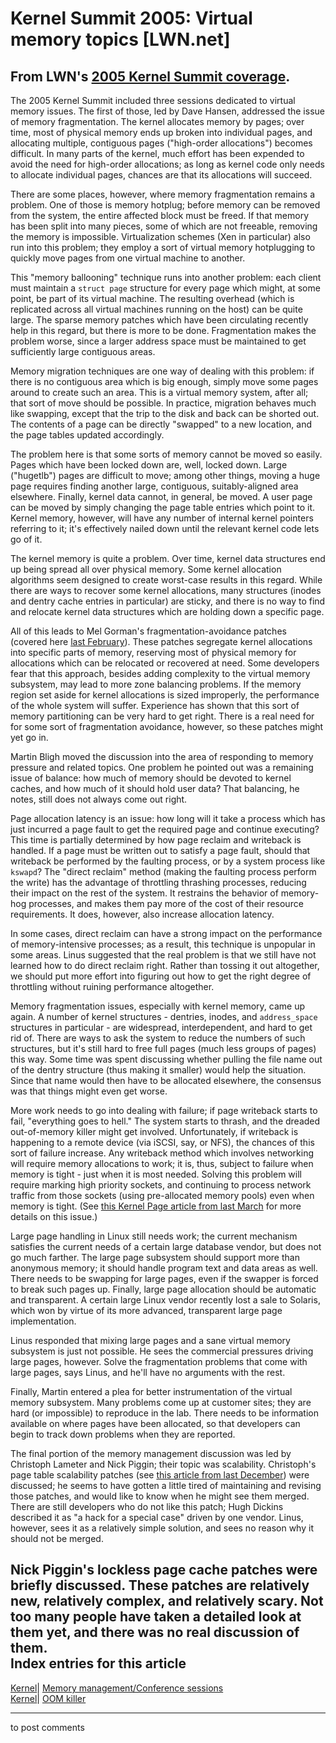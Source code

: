 # Kernel Summit 2005: Virtual memory topics [LWN.net]

From LWN's [2005 Kernel Summit coverage](/Articles/KernelSummit2005/).   
---  
The 2005 Kernel Summit included three sessions dedicated to virtual memory issues. The first of those, led by Dave Hansen, addressed the issue of memory fragmentation. The kernel allocates memory by pages; over time, most of physical memory ends up broken into individual pages, and allocating multiple, contiguous pages ("high-order allocations") becomes difficult. In many parts of the kernel, much effort has been expended to avoid the need for high-order allocations; as long as kernel code only needs to allocate individual pages, chances are that its allocations will succeed. 

There are some places, however, where memory fragmentation remains a problem. One of those is memory hotplug; before memory can be removed from the system, the entire affected block must be freed. If that memory has been split into many pieces, some of which are not freeable, removing the memory is impossible. Virtualization schemes (Xen in particular) also run into this problem; they employ a sort of virtual memory hotplugging to quickly move pages from one virtual machine to another. 

This "memory ballooning" technique runs into another problem: each client must maintain a `struct page` structure for every page which might, at some point, be part of its virtual machine. The resulting overhead (which is replicated across all virtual machines running on the host) can be quite large. The sparse memory patches which have been circulating recently help in this regard, but there is more to be done. Fragmentation makes the problem worse, since a larger address space must be maintained to get sufficiently large contiguous areas. 

Memory migration techniques are one way of dealing with this problem: if there is no contiguous area which is big enough, simply move some pages around to create such an area. This is a virtual memory system, after all; that sort of move should be possible. In practice, migration behaves much like swapping, except that the trip to the disk and back can be shorted out. The contents of a page can be directly "swapped" to a new location, and the page tables updated accordingly. 

The problem here is that some sorts of memory cannot be moved so easily. Pages which have been locked down are, well, locked down. Large ("hugetlb") pages are difficult to move; among other things, moving a huge page requires finding another large, contiguous, suitably-aligned area elsewhere. Finally, kernel data cannot, in general, be moved. A user page can be moved by simply changing the page table entries which point to it. Kernel memory, however, will have any number of internal kernel pointers referring to it; it's effectively nailed down until the relevant kernel code lets go of it. 

The kernel memory is quite a problem. Over time, kernel data structures end up being spread all over physical memory. Some kernel allocation algorithms seem designed to create worst-case results in this regard. While there are ways to recover some kernel allocations, many structures (inodes and dentry cache entries in particular) are sticky, and there is no way to find and relocate kernel data structures which are holding down a specific page. 

All of this leads to Mel Gorman's fragmentation-avoidance patches (covered here [last February](http://lwn.net/Articles/121618/)). These patches segregate kernel allocations into specific parts of memory, reserving most of physical memory for allocations which can be relocated or recovered at need. Some developers fear that this approach, besides adding complexity to the virtual memory subsystem, may lead to more zone balancing problems. If the memory region set aside for kernel allocations is sized improperly, the performance of the whole system will suffer. Experience has shown that this sort of memory partitioning can be very hard to get right. There is a real need for for some sort of fragmentation avoidance, however, so these patches might yet go in. 

Martin Bligh moved the discussion into the area of responding to memory pressure and related topics. One problem he pointed out was a remaining issue of balance: how much of memory should be devoted to kernel caches, and how much of it should hold user data? That balancing, he notes, still does not always come out right. 

Page allocation latency is an issue: how long will it take a process which has just incurred a page fault to get the required page and continue executing? This time is partially determined by how page reclaim and writeback is handled. If a page must be written out to satisfy a page fault, should that writeback be performed by the faulting process, or by a system process like `kswapd`? The "direct reclaim" method (making the faulting process perform the write) has the advantage of throttling thrashing processes, reducing their impact on the rest of the system. It restrains the behavior of memory-hog processes, and makes them pay more of the cost of their resource requirements. It does, however, also increase allocation latency. 

In some cases, direct reclaim can have a strong impact on the performance of memory-intensive processes; as a result, this technique is unpopular in some areas. Linus suggested that the real problem is that we still have not learned how to do direct reclaim right. Rather than tossing it out altogether, we should put more effort into figuring out how to get the right degree of throttling without ruining performance altogether. 

Memory fragmentation issues, especially with kernel memory, came up again. A number of kernel structures - dentries, inodes, and `address_space` structures in particular - are widespread, interdependent, and hard to get rid of. There are ways to ask the system to reduce the numbers of such structures, but it's still hard to free full pages (much less groups of pages) this way. Some time was spent discussing whether pulling the file name out of the dentry structure (thus making it smaller) would help the situation. Since that name would then have to be allocated elsewhere, the consensus was that things might even get worse. 

More work needs to go into dealing with failure; if page writeback starts to fail, "everything goes to hell." The system starts to thrash, and the dreaded out-of-memory killer might get involved. Unfortunately, if writeback is happening to a remote device (via iSCSI, say, or NFS), the chances of this sort of failure increase. Any writeback method which involves networking will require memory allocations to work; it is, thus, subject to failure when memory is tight - just when it is most needed. Solving this problem will require marking high priority sockets, and continuing to process network traffic from those sockets (using pre-allocated memory pools) even when memory is tight. (See [this Kernel Page article from last March](http://lwn.net/Articles/129703/) for more details on this issue.) 

Large page handling in Linux still needs work; the current mechanism satisfies the current needs of a certain large database vendor, but does not go much farther. The large page subsystem should support more than anonymous memory; it should handle program text and data areas as well. There needs to be swapping for large pages, even if the swapper is forced to break such pages up. Finally, large page allocation should be automatic and transparent. A certain large Linux vendor recently lost a sale to Solaris, which won by virtue of its more advanced, transparent large page implementation. 

Linus responded that mixing large pages and a sane virtual memory subsystem is just not possible. He sees the commercial pressures driving large pages, however. Solve the fragmentation problems that come with large pages, says Linus, and he'll have no arguments with the rest. 

Finally, Martin entered a plea for better instrumentation of the virtual memory subsystem. Many problems come up at customer sites; they are hard (or impossible) to reproduce in the lab. There needs to be information available on where pages have been allocated, so that developers can begin to track down problems when they are reported. 

The final portion of the memory management discussion was led by Christoph Lameter and Nick Piggin; their topic was scalability. Christoph's page table scalability patches (see [this article from last December](http://lwn.net/Articles/114596/)) were discussed; he seems to have gotten a little tired of maintaining and revising those patches, and would like to know when he might see them merged. There are still developers who do not like this patch; Hugh Dickins described it as "a hack for a special case" driven by one vendor. Linus, however, sees it as a relatively simple solution, and sees no reason why it should not be merged. 

Nick Piggin's lockless page cache patches were briefly discussed. These patches are relatively new, relatively complex, and relatively scary. Not too many people have taken a detailed look at them yet, and there was no real discussion of them.  
Index entries for this article  
---  
[Kernel](/Kernel/Index)| [Memory management/Conference sessions](/Kernel/Index#Memory_management-Conference_sessions)  
[Kernel](/Kernel/Index)| [OOM killer](/Kernel/Index#OOM_killer)  
  


* * *

to post comments 
